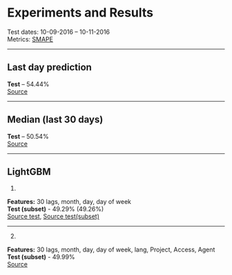 # Experiments and Results

Test dates: 10-09-2016 – 10-11-2016 <br>
Metrics: [SMAPE](https://en.wikipedia.org/wiki/Symmetric_mean_absolute_percentage_error)
***
## Last day prediction
**Test** – 54.44% <br>
[Source](https://github.com/udsclub/web-traffic-time-series-forecasting/blob/master/notebooks/baseline%20on%20new%20train.ipynb)
***
## Median (last 30 days)
**Test** – 50.54% <br>
[Source](https://github.com/udsclub/web-traffic-time-series-forecasting/blob/master/notebooks/baseline%20on%20new%20train.ipynb)
***
## LightGBM
1. <br>
**Features:** 30 lags, month, day, day of week <br>
**Test (subset)** - 49.29% (49.26%) <br>
[Source test](https://github.com/udsclub/web-traffic-time-series-forecasting/blob/master/notebooks/lightgbm%20baseline.ipynb), [Source test(subset)](https://github.com/udsclub/web-traffic-time-series-forecasting/blob/master/notebooks/lightgbm%20baseline%20on%20subset.ipynb)
***
2. <br>
**Features:** 30 lags, month, day, day of week, lang, Project, Access, Agent<br>
**Test (subset)** - 49.99% <br>
[Source](https://github.com/udsclub/web-traffic-time-series-forecasting/blob/master/notebooks/lightgbm%20baseline%20with%20page%20features.ipynb)
